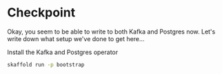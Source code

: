 # Checkpoint

Okay, you seem to be able to write to both Kafka and Postgres now. Let's write down what setup we've done to get here...

Install the Kafka and Postgres operator

```bash
skaffold run -p bootstrap
```
